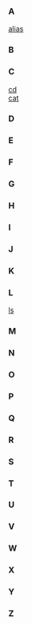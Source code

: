 ### A
[alias](https://github.com/AbhinavXT/Linux_Commands/blob/main/commands/alias.md)

### B

### C
[cd](https://github.com/AbhinavXT/Linux_Commands/blob/main/commands/cd.md)<br>
[cat](https://github.com/AbhinavXT/Linux_Commands/blob/main/commands/cat.md)
### D

### E

### F

### G

### H

### I

### J

### K

### L

[ls](https://github.com/AbhinavXT/Linux_Commands/blob/main/commands/ls.md)

### M

### N

### O

### P

### Q

### R

### S

### T

### U

### V

### W

### X

### Y

### Z
